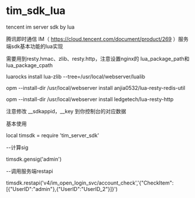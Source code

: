 # tim_sdk_lua
tencent im server sdk by lua

腾讯即时通信 IM（ https://cloud.tencent.com/document/product/269 ）服务端sdk基本功能的lua实现

需要用到resty.hmac、zlib、resty.http，注意设置nginx的 lua_package_path和lua_package_cpath

luarocks install lua-zlib --tree=/usr/local/webserver/lualib

opm --install-dir /usr/local/webserver install anjia0532/lua-resty-redis-util

opm --install-dir /usr/local/webserver install ledgetech/lua-resty-http

注意修改 __sdkappid，__key 到你控制台的对应数据

基本使用

local timsdk = require 'tim_server_sdk'

--计算sig

timsdk.gensig('admin')

--调用服务端restapi

timsdk.restapi('v4/im_open_login_svc/account_check','{"CheckItem":[{"UserID":"admin"},{"UserID":"UserID_2"}]}')

